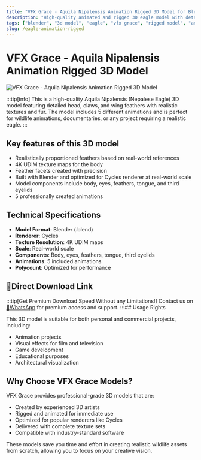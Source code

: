 ```yaml
---
title: "VFX Grace - Aquila Nipalensis Animation Rigged 3D Model for Blender"
description: "High-quality animated and rigged 3D eagle model with detailed feathers, 4K textures, and 5 animations. Perfect for Blender artists and VFX professionals."
tags: ["blender", "3d model", "eagle", "vfx grace", "rigged model", "animated 3d model", "bird model", "3d assets", "cycles renderer"]
slug: /eagle-animation-rigged
---
```

<!--Above is frontmatter Part-generate depend on content meet Google Seo, you need to balance automation efficiency with Google’s core ranking factors—especially E-E-A-T (Experience, Expertise, Authoritativeness, Trustworthiness), -->

<!--First Part-This is Title -->
# VFX Grace - Aquila Nipalensis Animation Rigged 3D Model

<!--Second Part-This is First Banner -->
![VFX Grace - Aquila Nipalensis Animation Rigged 3D Model](https://www.gfxcamp.com/wp-content/uploads/2025/09/VFX-Grace-Aquila-Nipalensis-Animation-Rigged.jpg)

:::tip[info]
This is a high-quality Aquila Nipalensis (Nepalese Eagle) 3D model featuring detailed head, claws, and wing feathers with realistic textures and fur. The model includes 5 different animations and is perfect for wildlife animations, documentaries, or any project requiring a realistic eagle.
:::

## Key features of this 3D model

- Realistically proportioned feathers based on real-world references
- 4K UDIM texture maps for the body
- Feather facets created with precision
- Built with Blender and optimized for Cycles renderer at real-world scale
- Model components include body, eyes, feathers, tongue, and third eyelids
- 5 professionally created animations

## Technical Specifications

- **Model Format**: Blender (.blend)
- **Renderer**: Cycles
- **Texture Resolution**: 4K UDIM maps
- **Scale**: Real-world scale
- **Components**: Body, eyes, feathers, tongue, third eyelids
- **Animations**: 5 included animations
- **Polycount**: Optimized for performance

<!-- The Last Part-Download -->
## 🚀Direct Download Link
:::tip[Get Premium Download Speed Without any Limitations!]
Contact us on [💬WhatsApp](https://wa.me/+8613237610083) for premium  access and support.
:::## Usage Rights

This 3D model is suitable for both personal and commercial projects, including:
- Animation projects
- Visual effects for film and television
- Game development
- Educational purposes
- Architectural visualization

## Why Choose VFX Grace Models?

VFX Grace provides professional-grade 3D models that are:
- Created by experienced 3D artists
- Rigged and animated for immediate use
- Optimized for popular renderers like Cycles
- Delivered with complete texture sets
- Compatible with industry-standard software

These models save you time and effort in creating realistic wildlife assets from scratch, allowing you to focus on your creative vision.
